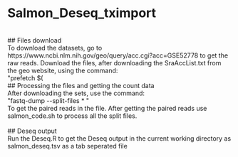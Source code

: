 # Salmon_Deseq_tximport
<br/>
## Files download <br/>
To download the datasets, go to https://www.ncbi.nlm.nih.gov/geo/query/acc.cgi?acc=GSE52778 to get the raw reads. Download the files, after downloading the SraAccList.txt from the geo website, using the command:<br/>
"prefetch $(<SraAccList.txt)" <br/>
<br/>
## Processing the files and getting the count data <br/>
After downloading the sets, use the command:<br/>
"fastq-dump --split-files * " <br/>
To get the paired reads in the file. After getting the paired reads use salmon_code.sh to process all the split files.<br/>
<br/>
## Deseq output<br/>
Run the Deseq.R to get the Deseq output in the current working directory as salmon_deseq.tsv as a tab seperated file
